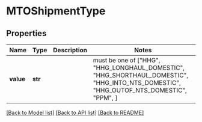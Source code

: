 # MTOShipmentType


## Properties
Name | Type | Description | Notes
------------ | ------------- | ------------- | -------------
**value** | **str** |  |  must be one of ["HHG", "HHG_LONGHAUL_DOMESTIC", "HHG_SHORTHAUL_DOMESTIC", "HHG_INTO_NTS_DOMESTIC", "HHG_OUTOF_NTS_DOMESTIC", "PPM", ]

[[Back to Model list]](../README.md#documentation-for-models) [[Back to API list]](../README.md#documentation-for-api-endpoints) [[Back to README]](../README.md)


